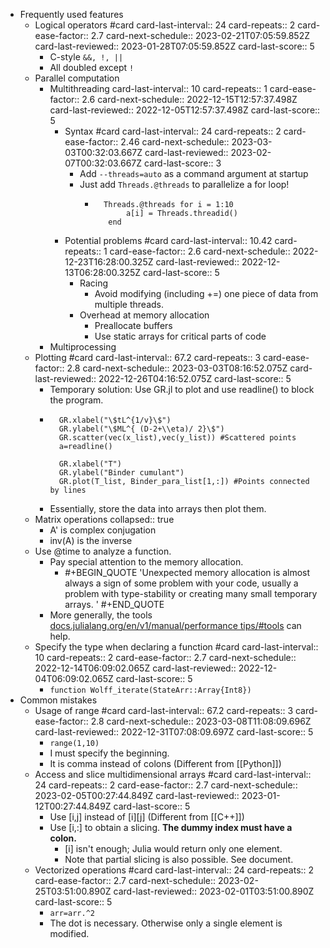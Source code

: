 - Frequently used features
	- Logical operators #card
	  card-last-interval:: 24
	  card-repeats:: 2
	  card-ease-factor:: 2.7
	  card-next-schedule:: 2023-02-21T07:05:59.852Z
	  card-last-reviewed:: 2023-01-28T07:05:59.852Z
	  card-last-score:: 5
		- C-style `&&, !, ||`
		- All doubled except `!`
	- Parallel computation
		- Multithreading
		  card-last-interval:: 10
		  card-repeats:: 1
		  card-ease-factor:: 2.6
		  card-next-schedule:: 2022-12-15T12:57:37.498Z
		  card-last-reviewed:: 2022-12-05T12:57:37.498Z
		  card-last-score:: 5
			- Syntax #card
			  card-last-interval:: 24
			  card-repeats:: 2
			  card-ease-factor:: 2.46
			  card-next-schedule:: 2023-03-03T00:32:03.667Z
			  card-last-reviewed:: 2023-02-07T00:32:03.667Z
			  card-last-score:: 3
				- Add `--threads=auto`  as a command argument at startup
				- Just add `Threads.@threads`  to parallelize a for loop!
					- ```	 
					  	Threads.@threads for i = 1:10
					         a[i] = Threads.threadid()
					     end
					  ```
			- Potential problems #card
			  card-last-interval:: 10.42
			  card-repeats:: 1
			  card-ease-factor:: 2.6
			  card-next-schedule:: 2022-12-23T16:28:00.325Z
			  card-last-reviewed:: 2022-12-13T06:28:00.325Z
			  card-last-score:: 5
				- Racing
					- Avoid modifying (including +=) one piece of data from multiple threads.
				- Overhead at memory allocation
					- Preallocate buffers
					- Use static arrays for critical parts of code
		- Multiprocessing
	- Plotting #card
	  card-last-interval:: 67.2
	  card-repeats:: 3
	  card-ease-factor:: 2.8
	  card-next-schedule:: 2023-03-03T08:16:52.075Z
	  card-last-reviewed:: 2022-12-26T04:16:52.075Z
	  card-last-score:: 5
		- Temporary solution: Use GR.jl to plot and use readline() to block the program.
		- ```
		    GR.xlabel("\$tL^{1/v}\$")
		    GR.ylabel("\$ML^{ (D-2+\\eta)/ 2}\$")
		    GR.scatter(vec(x_list),vec(y_list)) #Scattered points
		    a=readline()
		  
		    GR.xlabel("T")
		    GR.ylabel("Binder cumulant")
		    GR.plot(T_list, Binder_para_list[1,:]) #Points connected by lines
		  ```
		- Essentially, store the data into arrays then plot them.
	- Matrix operations
	  collapsed:: true
		- A' is complex conjugation
		- inv(A) is the inverse
	- Use @time to analyze a function.
		- Pay special attention to the memory allocation.
			- #+BEGIN_QUOTE
			  'Unexpected memory allocation is almost always a sign of some problem with your code, usually a problem with type-stability or creating many small temporary arrays. '
			  #+END_QUOTE
		- More generally, the tools [docs.julialang.org/en/v1/manual/performance tips/#tools](https://docs.julialang.org/en/v1/manual/performance-tips/#tools) can help.
	- Specify the type when declaring a function #card
	  card-last-interval:: 10
	  card-repeats:: 2
	  card-ease-factor:: 2.7
	  card-next-schedule:: 2022-12-14T06:09:02.065Z
	  card-last-reviewed:: 2022-12-04T06:09:02.065Z
	  card-last-score:: 5
		- `function Wolff_iterate(StateArr::Array{Int8})`
- Common mistakes
	- Usage of range #card
	  card-last-interval:: 67.2
	  card-repeats:: 3
	  card-ease-factor:: 2.8
	  card-next-schedule:: 2023-03-08T11:08:09.696Z
	  card-last-reviewed:: 2022-12-31T07:08:09.697Z
	  card-last-score:: 5
		- `range(1,10)`
		- I must specify the beginning.
		- It is comma instead of colons (Different from [[Python]])
	- Access and slice multidimensional arrays #card
	  card-last-interval:: 24
	  card-repeats:: 2
	  card-ease-factor:: 2.7
	  card-next-schedule:: 2023-02-05T00:27:44.849Z
	  card-last-reviewed:: 2023-01-12T00:27:44.849Z
	  card-last-score:: 5
		- Use [i,j] instead of [i][j] (Different from [[C++]])
		- Use [i,:] to obtain a slicing. **The dummy index must have a colon.**
			- [i] isn't enough; Julia would return only one element.
			- Note that partial slicing is also possible. See document.
	- Vectorized operations #card
	  card-last-interval:: 24
	  card-repeats:: 2
	  card-ease-factor:: 2.7
	  card-next-schedule:: 2023-02-25T03:51:00.890Z
	  card-last-reviewed:: 2023-02-01T03:51:00.890Z
	  card-last-score:: 5
		- `arr=arr.^2`
		- The dot is necessary. Otherwise only a single element is modified.